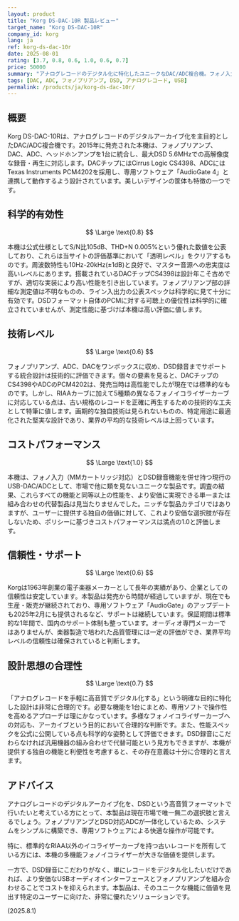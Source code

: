 ```yaml
---
layout: product
title: "Korg DS-DAC-10R 製品レビュー"
target_name: "Korg DS-DAC-10R"
company_id: korg
lang: ja
ref: korg-ds-dac-10r
date: 2025-08-01
rating: [3.7, 0.8, 0.6, 1.0, 0.6, 0.7]
price: 50000
summary: "アナログレコードのデジタル化に特化したユニークなDAC/ADC複合機。フォノ入力とDSD録音機能を併せ持つ稀有な存在で、代替品が見当たらないためコストパフォーマンスは最高評価となる。"
tags: [DAC, ADC, フォノプリアンプ, DSD, アナログレコード, USB]
permalink: /products/ja/korg-ds-dac-10r/
---
```


## 概要

Korg DS-DAC-10Rは、アナログレコードのデジタルアーカイブ化を主目的としたDAC/ADC複合機です。2015年に発売された本機は、フォノプリアンプ、DAC、ADC、ヘッドホンアンプを1台に統合し、最大DSD 5.6MHzでの高解像度な録音・再生に対応します。DACチップにはCirrus Logic CS4398、ADCにはTexas Instruments PCM4202を採用し、専用ソフトウェア「AudioGate 4」と連携して動作するよう設計されています。美しいデザインの筐体も特徴の一つです。

## 科学的有効性

$$ \Large \text{0.8} $$

本機は公式仕様としてS/N比105dB、THD+N 0.005%という優れた数値を公表しており、これらは当サイトの評価基準において「透明レベル」をクリアするものです。周波数特性も10Hz-20kHz(±1dB)と良好で、マスター音源への忠実度は高いレベルにあります。搭載されているDACチップCS4398は設計年こそ古めですが、適切な実装により高い性能を引き出しています。フォノプリアンプ部の詳細な測定値は不明なものの、ライン入出力の公表スペックは科学的に見て十分に有効です。DSDフォーマット自体のPCMに対する可聴上の優位性は科学的に確立されていませんが、測定性能に基づけば本機は高い評価に値します。

## 技術レベル

$$ \Large \text{0.6} $$

フォノプリアンプ、ADC、DACをワンボックスに収め、DSD録音までサポートする統合設計は技術的に評価できます。個々の要素を見ると、DACチップのCS4398やADCのPCM4202は、発売当時は高性能でしたが現在では標準的なものです。しかし、RIAAカーブに加えて5種類の異なるフォノイコライザーカーブに対応している点は、古い規格のレコードを正確に再生するための技術的な工夫として特筆に値します。画期的な独自技術は見られないものの、特定用途に最適化された堅実な設計であり、業界の平均的な技術レベルは上回っています。

## コストパフォーマンス

$$ \Large \text{1.0} $$

本機は、フォノ入力（MMカートリッジ対応）とDSD録音機能を併せ持つ現行のUSB-DAC/ADCとして、市場で他に類を見ないユニークな製品です。調査の結果、これらすべての機能と同等以上の性能を、より安価に実現できる単一または組み合わせの代替製品は見当たりませんでした。ニッチな製品カテゴリではありますが、ユーザーに提供する独自の価値に対して、これより安価な選択肢が存在しないため、ポリシーに基づきコストパフォーマンスは満点の1.0と評価します。

## 信頼性・サポート

$$ \Large \text{0.6} $$

Korgは1963年創業の電子楽器メーカーとして長年の実績があり、企業としての信頼性は安定しています。本製品は発売から時間が経過していますが、現在でも生産・販売が継続されており、専用ソフトウェア「AudioGate」のアップデートも2025年2月にも提供されるなど、サポートは継続しています。保証期間は標準的な1年間で、国内のサポート体制も整っています。オーディオ専門メーカーではありませんが、楽器製造で培われた品質管理には一定の評価ができ、業界平均レベルの信頼性は確保されていると判断します。

## 設計思想の合理性

$$ \Large \text{0.7} $$

「アナログレコードを手軽に高音質でデジタル化する」という明確な目的に特化した設計は非常に合理的です。必要な機能を1台にまとめ、専用ソフトで操作性を高めるアプローチは理にかなっています。多様なフォノイコライザーカーブへの対応も、アーカイブという目的において合理的な判断です。また、性能スペックを公式に公開している点も科学的な姿勢として評価できます。DSD録音にこだわらなければ汎用機器の組み合わせで代替可能という見方もできますが、本機が提供する独自の機能と利便性を考慮すると、その存在意義は十分に合理的と言えます。

## アドバイス

アナログレコードのデジタルアーカイブ化を、DSDという高音質フォーマットで行いたいと考えている方にとって、本製品は現在市場で唯一無二の選択肢と言えるでしょう。フォノプリアンプとDSD対応ADCが一体化しているため、システムをシンプルに構築でき、専用ソフトウェアによる快適な操作が可能です。

特に、標準的なRIAA以外のイコライザーカーブを持つ古いレコードを所有している方には、本機の多機能フォノイコライザーが大きな価値を提供します。

一方で、DSD録音にこだわりがなく、単にレコードをデジタル化したいだけであれば、より安価なUSBオーディオインターフェースとフォノプリアンプを組み合わせることでコストを抑えられます。本製品は、そのユニークな機能に価値を見出す特定のユーザーに向けた、非常に優れたソリューションです。

(2025.8.1)
